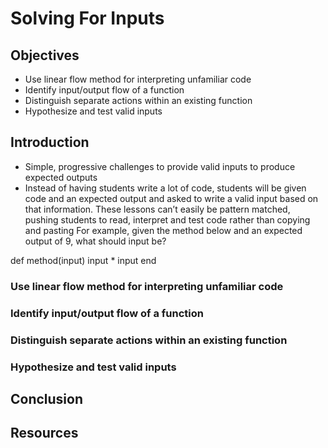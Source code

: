 # Solving For Inputs

## Objectives

- Use linear flow method for interpreting unfamiliar code
- Identify input/output flow of a function
- Distinguish separate actions within an existing function
- Hypothesize and test valid inputs

## Introduction

- Simple, progressive challenges to provide valid inputs to produce expected outputs
- Instead of having students write a lot of code, students will be given code and an expected output and asked to write a valid input based on that information. These lessons can’t easily be pattern matched, pushing students to read, interpret and test code rather than copying and pasting
  For example, given the method below and an expected output of 9, what should input be?

def method(input)
input \* input
end

### Use linear flow method for interpreting unfamiliar code

### Identify input/output flow of a function

### Distinguish separate actions within an existing function

### Hypothesize and test valid inputs

## Conclusion

## Resources
